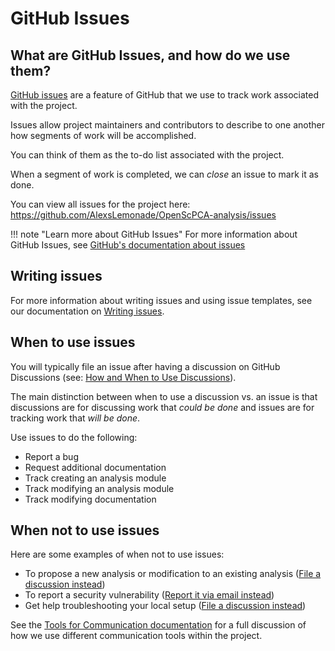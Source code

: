 # GitHub Issues

## What are GitHub Issues, and how do we use them?

[GitHub issues](https://docs.github.com/en/issues/tracking-your-work-with-issues/about-issues) are a feature of GitHub that we use to track work associated with the project.

Issues allow project maintainers and contributors to describe to one another how segments of work will be accomplished.

You can think of them as the to-do list associated with the project.

When a segment of work is completed, we can _close_ an issue to mark it as done.

You can view all issues for the project here: <https://github.com/AlexsLemonade/OpenScPCA-analysis/issues>

!!! note "Learn more about GitHub Issues"
    For more information about GitHub Issues, see [GitHub's documentation about issues](https://docs.github.com/en/issues/tracking-your-work-with-issues/about-issues)
 
## Writing issues

For more information about writing issues and using issue templates, see our documentation on [Writing issues](STUB_LINK).

## When to use issues

You will typically file an issue after having a discussion on GitHub Discussions (see: [How and When to Use Discussions](../index.md#how-and-when-to-use-discussions)).

The main distinction between when to use a discussion vs. an issue is that discussions are for discussing work that _could be done_ and issues are for tracking work that _will be done_.

Use issues to do the following:

* Report a bug
* Request additional documentation
* Track creating an analysis module
* Track modifying an analysis module
* Track modifying documentation

## When not to use issues

Here are some examples of when not to use issues:

* To propose a new analysis or modification to an existing analysis ([File a discussion instead](../index.md#propose-a-new-analysis-or-a-modification-to-an-existing-analysis))
* To report a security vulnerability ([Report it via email instead](https://github.com/AlexsLemonade/OpenScPCA-analysis/blob/main/SECURITY.md))
* Get help troubleshooting your local setup ([File a discussion instead](../index.md#ask-questions))

See the [Tools for Communication documentation](../index.md) for a full discussion of how we use different communication tools within the project.


